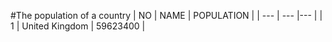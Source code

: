 #The population of a country
| NO | NAME | POPULATION |
| --- | --- |--- |
| 1 | United Kingdom | 59623400 |
